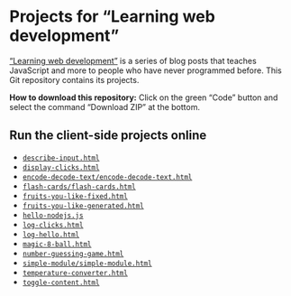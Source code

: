 # Projects for “Learning web development”

[“Learning web development”](https://2ality.com/2025/08/learning-web-dev-toc.html) is a series of blog posts that teaches JavaScript and more to people who have never programmed before. This Git repository contains its projects.

**How to download this repository:** Click on the green “Code” button and select the command “Download ZIP” at the bottom.

## Run the client-side projects online

* [`describe-input.html`](https://rauschma.github.io/learning-web-dev-code/projects/describe-input.html)
* [`display-clicks.html`](https://rauschma.github.io/learning-web-dev-code/projects/display-clicks.html)
* [`encode-decode-text/encode-decode-text.html`](https://rauschma.github.io/learning-web-dev-code/projects/encode-decode-text/encode-decode-text.html)
* [`flash-cards/flash-cards.html`](https://rauschma.github.io/learning-web-dev-code/projects/flash-cards/flash-cards.html)
* [`fruits-you-like-fixed.html`](https://rauschma.github.io/learning-web-dev-code/projects/fruits-you-like-fixed.html)
* [`fruits-you-like-generated.html`](https://rauschma.github.io/learning-web-dev-code/projects/fruits-you-like-generated.html)
* [`hello-nodejs.js`](https://rauschma.github.io/learning-web-dev-code/projects/hello-nodejs.js)
* [`log-clicks.html`](https://rauschma.github.io/learning-web-dev-code/projects/log-clicks.html)
* [`log-hello.html`](https://rauschma.github.io/learning-web-dev-code/projects/log-hello.html)
* [`magic-8-ball.html`](https://rauschma.github.io/learning-web-dev-code/projects/magic-8-ball.html)
* [`number-guessing-game.html`](https://rauschma.github.io/learning-web-dev-code/projects/number-guessing-game.html)
* [`simple-module/simple-module.html`](https://rauschma.github.io/learning-web-dev-code/projects/simple-module/simple-module.html)
* [`temperature-converter.html`](https://rauschma.github.io/learning-web-dev-code/projects/temperature-converter.html)
* [`toggle-content.html`](https://rauschma.github.io/learning-web-dev-code/projects/toggle-content.html)
